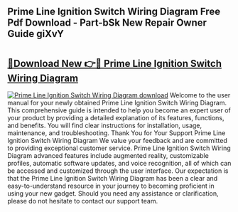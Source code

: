 ## Prime Line Ignition Switch Wiring Diagram Free Pdf Download - Part-bSk New Repair Owner Guide giXvY

# <h2><a href="http://dfpbts.blite.top/?on=Prime+Line+Ignition+Switch+Wiring+Diagram">🔗Download New 👉🔴 Prime Line Ignition Switch Wiring Diagram</a></h2>

[![Prime Line Ignition Switch Wiring Diagram download](https://i.imgur.com/lujVjoI.png)](http://dfpbts.blite.top/?on=Prime+Line+Ignition+Switch+Wiring+Diagram)
Welcome to the user manual for your newly obtained Prime Line Ignition Switch Wiring Diagram. This comprehensive guide is intended to help you become an expert user of your product by providing a detailed explanation of its features, functions, and benefits. You will find clear instructions for installation, usage, maintenance, and troubleshooting. Thank You for Your Support Prime Line Ignition Switch Wiring Diagram We value your feedback and are committed to providing exceptional customer service. Prime Line Ignition Switch Wiring Diagram advanced features include augmented reality, customizable profiles, automatic software updates, and voice recognition, all of which can be accessed and customized through the user interface. Our expectation is that the Prime Line Ignition Switch Wiring Diagram has been a clear and easy-to-understand resource in your journey to becoming proficient in using your new gadget. Should you need any assistance or clarification, please do not hesitate to contact our support team.
